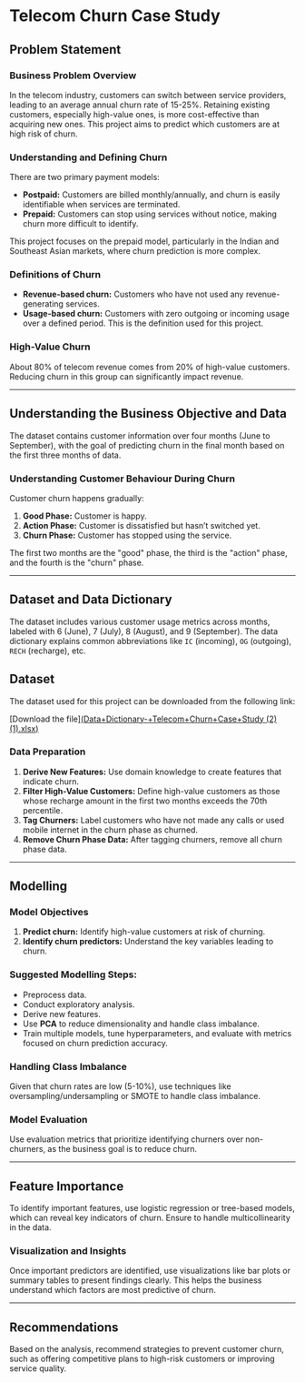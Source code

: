 # Telecom Churn Case Study

## Problem Statement

### Business Problem Overview
In the telecom industry, customers can switch between service providers, leading to an average annual churn rate of 15-25%. Retaining existing customers, especially high-value ones, is more cost-effective than acquiring new ones. This project aims to predict which customers are at high risk of churn.

### Understanding and Defining Churn
There are two primary payment models:
- **Postpaid:** Customers are billed monthly/annually, and churn is easily identifiable when services are terminated.
- **Prepaid:** Customers can stop using services without notice, making churn more difficult to identify.

This project focuses on the prepaid model, particularly in the Indian and Southeast Asian markets, where churn prediction is more complex.

### Definitions of Churn
- **Revenue-based churn:** Customers who have not used any revenue-generating services.
- **Usage-based churn:** Customers with zero outgoing or incoming usage over a defined period. This is the definition used for this project.

### High-Value Churn
About 80% of telecom revenue comes from 20% of high-value customers. Reducing churn in this group can significantly impact revenue.

---

## Understanding the Business Objective and Data

The dataset contains customer information over four months (June to September), with the goal of predicting churn in the final month based on the first three months of data.

### Understanding Customer Behaviour During Churn
Customer churn happens gradually:
1. **Good Phase:** Customer is happy.
2. **Action Phase:** Customer is dissatisfied but hasn’t switched yet.
3. **Churn Phase:** Customer has stopped using the service.

The first two months are the "good" phase, the third is the "action" phase, and the fourth is the "churn" phase.

---

## Dataset and Data Dictionary

The dataset includes various customer usage metrics across months, labeled with 6 (June), 7 (July), 8 (August), and 9 (September). The data dictionary explains common abbreviations like `IC` (incoming), `OG` (outgoing), `RECH` (recharge), etc.
## Dataset

The dataset used for this project can be downloaded from the following link:

[Download the file][(Data+Dictionary-+Telecom+Churn+Case+Study (2) (1).xlsx)](https://github.com/Munnir-pasha/Telecom-Churn/blob/main/Data%2BDictionary-%2BTelecom%2BChurn%2BCase%2BStudy%20(2)%20(1).xlsx)

### Data Preparation
1. **Derive New Features:** Use domain knowledge to create features that indicate churn.
2. **Filter High-Value Customers:** Define high-value customers as those whose recharge amount in the first two months exceeds the 70th percentile.
3. **Tag Churners:** Label customers who have not made any calls or used mobile internet in the churn phase as churned.
4. **Remove Churn Phase Data:** After tagging churners, remove all churn phase data.

---

## Modelling

### Model Objectives
1. **Predict churn:** Identify high-value customers at risk of churning.
2. **Identify churn predictors:** Understand the key variables leading to churn.

### Suggested Modelling Steps:
- Preprocess data.
- Conduct exploratory analysis.
- Derive new features.
- Use **PCA** to reduce dimensionality and handle class imbalance.
- Train multiple models, tune hyperparameters, and evaluate with metrics focused on churn prediction accuracy.

### Handling Class Imbalance
Given that churn rates are low (5-10%), use techniques like oversampling/undersampling or SMOTE to handle class imbalance.

### Model Evaluation
Use evaluation metrics that prioritize identifying churners over non-churners, as the business goal is to reduce churn.

---

## Feature Importance
To identify important features, use logistic regression or tree-based models, which can reveal key indicators of churn. Ensure to handle multicollinearity in the data.

### Visualization and Insights
Once important predictors are identified, use visualizations like bar plots or summary tables to present findings clearly. This helps the business understand which factors are most predictive of churn.

---

## Recommendations
Based on the analysis, recommend strategies to prevent customer churn, such as offering competitive plans to high-risk customers or improving service quality.
